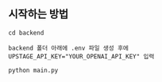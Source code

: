 ## 시작하는 방법

```
cd backend

backend 폴더 아래에 .env 파일 생성 후에
UPSTAGE_API_KEY="YOUR_OPENAI_API_KEY" 입력 

python main.py
```
